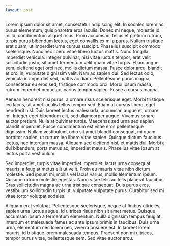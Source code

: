 ```yaml
---
layout: post
---
```


Lorem ipsum dolor sit amet, consectetur adipiscing elit. In sodales lorem ac purus elementum, quis pharetra eros iaculis. Donec mi neque, molestie id mi id, condimentum aliquet risus. Proin accumsan, tellus et pretium rutrum, turpis purus bibendum lectus, eget convallis ex mi a purus. Nullam tristique erat quam, ut imperdiet urna cursus suscipit. Phasellus suscipit commodo scelerisque. Nunc nec libero vitae libero luctus mattis. Nunc fringilla imperdiet vehicula. Integer pulvinar, nisi vitae luctus tempor, erat velit sollicitudin justo, sit amet fermentum velit quam vitae turpis. Etiam augue sem, eleifend eget orci nec, mollis dictum massa. Fusce dolor arcu, blandit et orci in, vulputate dignissim velit. Nam ac sapien dui. Sed lectus odio, vehicula in imperdiet sed, mattis ac diam. Pellentesque purus magna, consectetur eu eros sed, tristique commodo orci. Morbi ipsum massa, rutrum imperdiet neque ac, varius tempor sapien. Fusce a cursus magna.

Aenean hendrerit nisi purus, a ornare risus scelerisque eget. Morbi tristique leo lacus, sit amet iaculis tellus tempor sed. Etiam ut cursus libero, eget hendrerit nisl. Duis laoreet lectus malesuada, accumsan augue et, ornare mi. Integer eget bibendum elit, sed ullamcorper augue. Vivamus ornare auctor pretium. Nulla at pulvinar turpis. Maecenas sed urna sed sapien blandit imperdiet. Fusce condimentum est vitae eros pellentesque dignissim. Nullam vestibulum, odio sit amet blandit consequat, mi quam porttitor sapien, ut rutrum leo libero vitae sapien. Quisque dictum faucibus lectus, nec interdum massa. Aliquam sed eleifend nisi, et mattis dui. Morbi a dui bibendum, porta metus ac, imperdiet mauris. Phasellus vitae ipsum at lectus porta vestibulum.

Sed imperdiet, turpis vitae imperdiet imperdiet, lacus urna consequat mauris, a feugiat metus elit ut velit. Proin eu mauris vitae nibh dictum molestie. Sed ipsum mi, mollis vel lacus varius, mollis elementum ipsum. Quisque rutrum molestie egestas. Nunc vitae felis ac felis placerat faucibus. Cras sollicitudin magna ac urna tristique consequat. Duis purus eros, vestibulum sollicitudin turpis ut, vulputate vulputate purus. Curabitur sed mi vitae tortor volutpat sodales.

Aliquam erat volutpat. Pellentesque scelerisque, neque at finibus ultricies, sapien urna luctus augue, id ultrices risus nibh sit amet metus. Quisque accumsan ipsum a fermentum elementum. Nulla dignissim tempus feugiat. Interdum et malesuada fames ac ante ipsum primis in faucibus. Duis urna urna, elementum nec lorem nec, viverra posuere est. In laoreet lorem mauris, id tristique lorem malesuada tempus. Praesent non mi ultrices, tempor purus vitae, pellentesque sem. Sed vitae auctor arcu.

